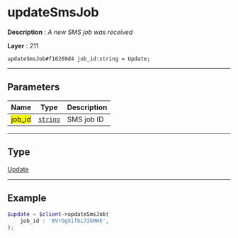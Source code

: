# updateSmsJob

**Description** : *A new SMS job was received*

**Layer** : 211

```tl
updateSmsJob#f16269d4 job_id:string = Update;
```

---

## Parameters

| Name | Type | Description |
| :---: | :---: | :--- |
| <mark>job_id</mark> | [`string`](type/string) | SMS job ID |

---

## Type

[Update](type/Update)

---

## Example

```php
$update = $client->updateSmsJob(
	job_id : 'BVrOgXifbL72kMHE',
);
```
